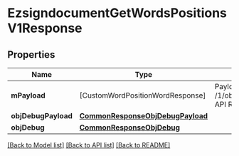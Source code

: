 # EzsigndocumentGetWordsPositionsV1Response

## Properties
Name | Type | Description | Notes
------------ | ------------- | ------------- | -------------
**mPayload** | [CustomWordPositionWordResponse] | Payload for the /1/object/ezsigndocument/{pkiEzsigndocumentID}/getWordsPositions API Request | 
**objDebugPayload** | [**CommonResponseObjDebugPayload**](CommonResponseObjDebugPayload.md) |  | [optional] 
**objDebug** | [**CommonResponseObjDebug**](CommonResponseObjDebug.md) |  | [optional] 

[[Back to Model list]](../README.md#documentation-for-models) [[Back to API list]](../README.md#documentation-for-api-endpoints) [[Back to README]](../README.md)


